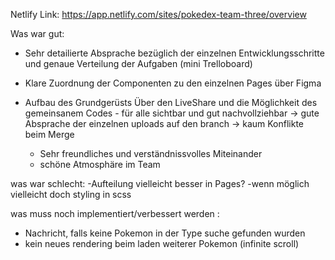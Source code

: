 Netlify Link: https://app.netlify.com/sites/pokedex-team-three/overview

<!-- ================================== -->

Was war gut:

- Sehr detailierte Absprache bezüglich der einzelnen Entwicklungsschritte und genaue Verteilung der Aufgaben (mini Trelloboard)
- Klare Zuordnung der Componenten zu den einzelnen Pages über Figma

- Aufbau des Grundgerüsts Über den LiveShare und die Möglichkeit des gemeinsanem Codes - für alle sichtbar und gut nachvollziehbar
  -> gute Absprache der einzelnen uploads auf den branch
  -> kaum Konflikte beim Merge

  - Sehr freundliches und verständnissvolles Miteinander
  - schöne Atmosphäre im Team

was war schlecht:
-Aufteilung vielleicht besser in Pages?
-wenn möglich vielleicht doch styling in scss

was muss noch implementiert/verbessert werden :

- Nachricht, falls keine Pokemon in der Type suche gefunden wurden
- kein neues rendering beim laden weiterer Pokemon (infinite scroll)
